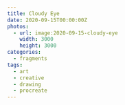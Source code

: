 ```yaml
---
title: Cloudy Eye
date: 2020-09-15T00:00:00Z
photos:
  - url: image:2020-09-15-cloudy-eye
    width: 3000
    height: 3000
categories:
  - fragments
tags:
  - art
  - creative
  - drawing
  - procreate
---
```


